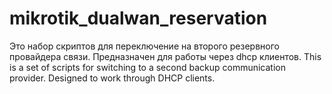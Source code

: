 # mikrotik_dualwan_reservation
Это набор скриптов для переключение на второго резервного провайдера связи. Предназначен для работы через dhcp клиентов.
This is a set of scripts for switching to a second backup communication provider. Designed to work through DHCP clients.
